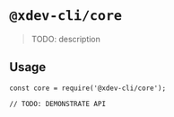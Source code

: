 # `@xdev-cli/core`

> TODO: description

## Usage

```
const core = require('@xdev-cli/core');

// TODO: DEMONSTRATE API
```
